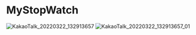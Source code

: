 ﻿# MyStopWatch
![KakaoTalk_20220322_132913657](https://user-images.githubusercontent.com/55939719/159408368-4b8080e0-0649-4c86-8f10-bb789377b193.jpg)
![KakaoTalk_20220322_132913657_01](https://user-images.githubusercontent.com/55939719/159408378-335b3bb7-896c-4be2-afd6-964310f289b6.jpg)
